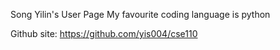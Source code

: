
Song Yilin's User Page
My favourite coding language is python

Github site: https://github.com/yis004/cse110
